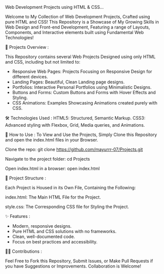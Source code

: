 Web Development Projects using HTML & CSS...

Welcome to My Collection of Web Development Projects, Crafted using pure HTML and CSS! This Repository is a Showcase of My Growing Skills in Web Design and Front-end Development, Featuring a range of Layouts, Components, and Interactive elements built using Fundamental Web Technologies!

📁 Projects Overview : 

This Repository contains several Web Projects Designed using only HTML and CSS, including but not limited to:
* Responsive Web Pages: Projects Focusing on Responsive Design for different devices.
* Landing Pages: Beautiful, Clean Landing page designs.
* Portfolios: Interactive Personal Portfolios using Minimalistic Designs.
* Buttons and Forms: Custom Buttons and Forms with Hover Effects and Styling.
* CSS Animations: Examples Showcasing Animations created purely with CSS.

  
🛠️ Technologies Used :
HTML5: Structured, Semantic Markup.
CSS3: Advanced styling with Flexbox, Grid, Media queries, and Animations.


🚀 How to Use :
To View and Use the Projects, Simply Clone this Repository and open the index.html files in your Browser.

  Clone the repo:
  git clone https://github.com/mayurrr-07/Projects.git

  Navigate to the project folder:
  cd Projects

  Open index.html in a browser:
  open index.html


📂 Project Structure :

Each Project is Housed in its Own File, Containing the Following:

index.html: The Main HTML File for the Project.

style.css: The Corresponding CSS file for Styling the Project.


✨ Features :
* Modern, responsive designs.
* Pure HTML and CSS solutions with no frameworks.
* Clean, well-documented code.
* Focus on best practices and accessibility.


👨‍💻 Contributions :

Feel Free to Fork this Repository, Submit Issues, or Make Pull Requests if you have Suggestions or Improvements. Collaboration is Welcome!
